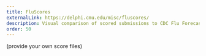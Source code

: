```yaml
---
title: FluScores
externalLink: https://delphi.cmu.edu/misc/fluscores/
description: Visual comparison of scored submissions to CDC Flu Forecasting Challenge
order: 50
---
```


(provide your own score files)